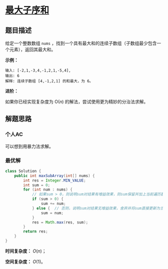 # [最大子序和](https://leetcode-cn.com/problems/maximum-subarray/)

## 题目描述

给定一个整数数组 `nums` ，找到一个具有最大和的连续子数组（子数组最少包含一个元素），返回其最大和。

**示例：**

```
输入: [-2,1,-3,4,-1,2,1,-5,4],
输出: 6
解释: 连续子数组 [4,-1,2,1] 的和最大，为 6。
```

**进阶：**

如果你已经实现复杂度为 O(*n*) 的解法，尝试使用更为精妙的分治法求解。

## 解题思路

### 个人AC

可以想到用暴力法求解。

### 最优解

```java
class Solution {
    public int maxSubArray(int[] nums) {
        int res = Integer.MIN_VALUE;
        int sum = 0;
        for (int num : nums) {
            // 如果sum > 0，则说明sum对结果有增益效果，则sum保留并加上当前遍历数字
            if (sum > 0) {
                sum += num;
            } else {  // 否则，说明sum对结果无增益效果，舍弃并将sum直接更新为当前遍历数字
                sum = num;
            }
            res = Math.max(res, sum);
        }
        return res;
    }
}
```

**时间复杂度：** $O(n)$；

**空间复杂度：** $O(1)$。

 